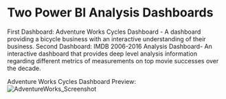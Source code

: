 # Two Power BI Analysis Dashboards
First Dashboard: Adventure Works Cycles Dashboard - A dashboard providing a bicycle business with an interactive understanding of their business.
Second Dashboard: IMDB 2006-2016 Analysis Dashboard- An interactive dashboard that provides deep level analysis information regarding different metrics of measurements on top movie successes over the decade.

Adventure Works Cycles Dashboard Preview: 
![AdventureWorks_Screenshot](https://user-images.githubusercontent.com/85079421/120248735-44e35c80-c22d-11eb-824d-f538bd961642.png)
